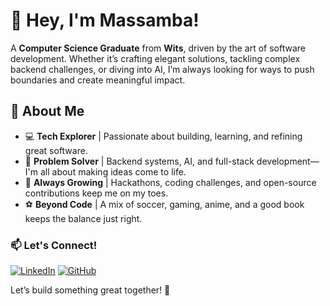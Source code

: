 # 👋 Hey, I'm Massamba!

A **Computer Science Graduate** from **Wits**, driven by the art of software development. Whether it’s crafting elegant solutions, tackling complex backend challenges, or diving into AI, I’m always looking for ways to push boundaries and create meaningful impact.  

## 🚀 About Me  
- 💻 **Tech Explorer** | Passionate about building, learning, and refining great software.  
- 🎯 **Problem Solver** | Backend systems, AI, and full-stack development—I'm all about making ideas come to life.  
- 🚀 **Always Growing** | Hackathons, coding challenges, and open-source contributions keep me on my toes.  
- ⚽ **Beyond Code** | A mix of soccer, gaming, anime, and a good book keeps the balance just right.  

### 📫 Let's Connect!  
[![LinkedIn](https://img.shields.io/badge/LinkedIn-%230077B5.svg?&style=flat-square&logo=linkedin&logoColor=white)]([your-linkedin-url](https://www.linkedin.com/in/massamba-maphalala/))  [![GitHub](https://img.shields.io/badge/GitHub-%23181717.svg?&style=flat-square&logo=github&logoColor=white)]([your-github-url](https://github.com/Massamba505))  

Let’s build something great together! 🚀  

